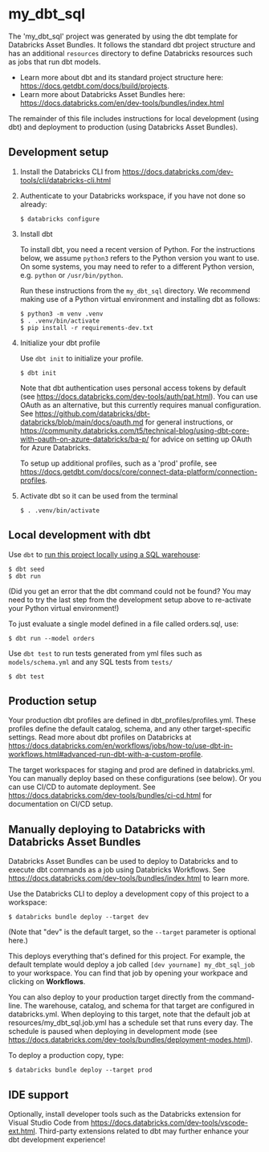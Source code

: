 # my_dbt_sql

The 'my_dbt_sql' project was generated by using the dbt template for
Databricks Asset Bundles. It follows the standard dbt project structure
and has an additional `resources` directory to define Databricks resources such as jobs
that run dbt models.

* Learn more about dbt and its standard project structure here: https://docs.getdbt.com/docs/build/projects.
* Learn more about Databricks Asset Bundles here: https://docs.databricks.com/en/dev-tools/bundles/index.html

The remainder of this file includes instructions for local development (using dbt)
and deployment to production (using Databricks Asset Bundles).

## Development setup

1. Install the Databricks CLI from https://docs.databricks.com/dev-tools/cli/databricks-cli.html

2. Authenticate to your Databricks workspace, if you have not done so already:
    ```
    $ databricks configure
    ```

3. Install dbt

   To install dbt, you need a recent version of Python. For the instructions below,
   we assume `python3` refers to the Python version you want to use. On some systems,
   you may need to refer to a different Python version, e.g. `python` or `/usr/bin/python`.

   Run these instructions from the `my_dbt_sql` directory. We recommend making
   use of a Python virtual environment and installing dbt as follows:

   ```
   $ python3 -m venv .venv
   $ . .venv/bin/activate
   $ pip install -r requirements-dev.txt
   ```

4. Initialize your dbt profile

   Use `dbt init` to initialize your profile.

   ```
   $ dbt init
   ```

   Note that dbt authentication uses personal access tokens by default
   (see https://docs.databricks.com/dev-tools/auth/pat.html).
   You can use OAuth as an alternative, but this currently requires manual configuration.
   See https://github.com/databricks/dbt-databricks/blob/main/docs/oauth.md
   for general instructions, or https://community.databricks.com/t5/technical-blog/using-dbt-core-with-oauth-on-azure-databricks/ba-p/<NUMID>
   for advice on setting up OAuth for Azure Databricks.

   To setup up additional profiles, such as a 'prod' profile,
   see https://docs.getdbt.com/docs/core/connect-data-platform/connection-profiles.

5. Activate dbt so it can be used from the terminal

   ```
   $ . .venv/bin/activate
    ```

## Local development with dbt

Use `dbt` to [run this project locally using a SQL warehouse](https://docs.databricks.com/partners/prep/dbt.html):

```
$ dbt seed
$ dbt run
```

(Did you get an error that the dbt command could not be found? You may need
to try the last step from the development setup above to re-activate
your Python virtual environment!)


To just evaluate a single model defined in a file called orders.sql, use:

```
$ dbt run --model orders
```

Use `dbt test` to run tests generated from yml files such as `models/schema.yml`
and any SQL tests from `tests/`

```
$ dbt test
```

## Production setup

Your production dbt profiles are defined in dbt_profiles/profiles.yml.
These profiles define the default catalog, schema, and any other
target-specific settings. Read more about dbt profiles on Databricks at
https://docs.databricks.com/en/workflows/jobs/how-to/use-dbt-in-workflows.html#advanced-run-dbt-with-a-custom-profile.

The target workspaces for staging and prod are defined in databricks.yml.
You can manually deploy based on these configurations (see below).
Or you can use CI/CD to automate deployment. See
https://docs.databricks.com/dev-tools/bundles/ci-cd.html for documentation
on CI/CD setup.

## Manually deploying to Databricks with Databricks Asset Bundles

Databricks Asset Bundles can be used to deploy to Databricks and to execute
dbt commands as a job using Databricks Workflows. See
https://docs.databricks.com/dev-tools/bundles/index.html to learn more.

Use the Databricks CLI to deploy a development copy of this project to a workspace:

```
$ databricks bundle deploy --target dev
```

(Note that "dev" is the default target, so the `--target` parameter
is optional here.)

This deploys everything that's defined for this project.
For example, the default template would deploy a job called
`[dev yourname] my_dbt_sql_job` to your workspace.
You can find that job by opening your workpace and clicking on **Workflows**.

You can also deploy to your production target directly from the command-line.
The warehouse, catalog, and schema for that target are configured in databricks.yml.
When deploying to this target, note that the default job at resources/my_dbt_sql.job.yml
has a schedule set that runs every day. The schedule is paused when deploying in development mode
(see https://docs.databricks.com/dev-tools/bundles/deployment-modes.html).

To deploy a production copy, type:

```
$ databricks bundle deploy --target prod
```

## IDE support

Optionally, install developer tools such as the Databricks extension for Visual Studio Code from
https://docs.databricks.com/dev-tools/vscode-ext.html. Third-party extensions
related to dbt may further enhance your dbt development experience!
